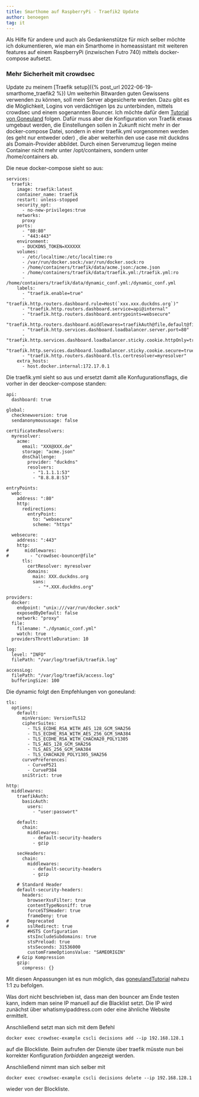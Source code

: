 ```yaml
---
title: Smarthome auf RaspberryPi - Traefik2 Update
author: benoegen
tag: it
---
```

Als Hilfe für andere und auch als Gedankenstütze für mich selber möchte ich dokumentieren, wie man ein Smarthome in homeassistant mit weiteren features auf einem RaspberryPi (inzwischen Futro 740) mittels docker-compose aufsetzt.

### Mehr Sicherheit mit crowdsec

Update zu meinem [Traefik setup]({% post_url 2022-06-19-smarthome_traefik2 %}) 
Um weiterhin Bitwarden guten Gewissens verwenden zu können, soll mein Server abgesicherte werden. Dazu gibt es die Möglichkeit, Logins von verdächtigen Ips zu unterbinden, mittels crowdsec und einem sogenannten Bouncer. Ich möchte dafür dem [Tutorial von Goneuland](https://goneuland.de/traefik-v2-reverse-proxy-mit-crowdsec-einrichten/) folgen. Dafür muss aber die Konfiguration von Traefik etwas umgebaut werden, die Einstellungen sollen in Zukunft nicht mehr in der docker-compose Datei, sondern in einer traefik.yml vorgenommen werden (es geht nur entweder oder) , die aber weiterhin den use case mit duckdns als Domain-Provider abbildet. 
Durch einen Serverumzug liegen meine Container nicht mehr unter /opt/containers, sondern unter /home/containers ab.

<!--mehr-->

Die neue docker-compose sieht so aus:
 
```
services:
  traefik:
    image: traefik:latest
    container_name: traefik
    restart: unless-stopped
    security_opt:
      - no-new-privileges:true
    networks:
      proxy
    ports:
      - "80:80"
      - "443:443"
    environment:
      - DUCKDNS_TOKEN=XXXXXX
    volumes:
      - /etc/localtime:/etc/localtime:ro
      - /var/run/docker.sock:/var/run/docker.sock:ro
      - /home/containers/traefik/data/acme.json:/acme.json
      - /home/containers/traefik/data/traefik.yml:/traefik.yml:ro
      - /home/containers/traefik/data/dynamic_conf.yml:/dynamic_conf.yml
    labels:
      - "traefik.enable=true"
      - "traefik.http.routers.dashboard.rule=Host(`xxx.xxx.duckdns.org`)"
      - "traefik.http.routers.dashboard.service=api@internal"
      - "traefik.http.routers.dashboard.entrypoints=websecure"
      - "traefik.http.routers.dashboard.middlewares=traefikAuth@file,default@file"
      - "traefik.http.services.dashboard.loadbalancer.server.port=80"
      - "traefik.http.services.dashboard.loadbalancer.sticky.cookie.httpOnly=true"
      - "traefik.http.services.dashboard.loadbalancer.sticky.cookie.secure=true"
      - "traefik.http.routers.dashboard.tls.certresolver=myresolver"
    extra_hosts:
      - host.docker.internal:172.17.0.1
```

Die traefik.yml sieht so aus und ersetzt damit alle Konfugurationsflags, die vorher in der deocker-compose standen:

```
api:
  dashboard: true
  
global:
  checknewversion: true
  sendanonymoususage: false

certificatesResolvers:
  myresolver:
    acme:
      email: "XXX@XXX.de"
      storage: "acme.json"
      dnsChallenge:
        provider: "duckdns"
        resolvers:
          - "1.1.1.1:53"
          - "8.8.8.8:53"

entryPoints:
  web:
    address: ":80"
    http:
      redirections:
        entryPoint:
          to: "websecure"
          scheme: "https"
          
  websecure:
    address: ":443"
    http:
#      middlewares:
#        - "crowdsec-bouncer@file"
      tls:
        certResolver: myresolver
        domains:
          main: XXX.duckdns.org
          sans:
            - "*.XXX.duckdns.org"

providers:
  docker:
    endpoint: "unix:///var/run/docker.sock"
    exposedByDefault: false
    network: "proxy"
  file:
    filename: "./dynamic_conf.yml"
    watch: true
  providersThrottleDuration: 10

log:
  level: "INFO"
  filePath: "/var/log/traefik/traefik.log"

accessLog:
  filePath: "/var/log/traefik/access.log"
  bufferingSize: 100

```

Die dynamic folgt den Empfehlungen von goneuland:

```
tls:
  options:
    default:
      minVersion: VersionTLS12
      cipherSuites:
        - TLS_ECDHE_RSA_WITH_AES_128_GCM_SHA256
        - TLS_ECDHE_RSA_WITH_AES_256_GCM_SHA384
        - TLS_ECDHE_RSA_WITH_CHACHA20_POLY1305
        - TLS_AES_128_GCM_SHA256
        - TLS_AES_256_GCM_SHA384
        - TLS_CHACHA20_POLY1305_SHA256
      curvePreferences:
        - CurveP521
        - CurveP384
      sniStrict: true

http:
  middlewares:
    traefikAuth:
      basicAuth:
        users:
          - "user:passwort"

    default:
      chain:
        middlewares:
          - default-security-headers
          - gzip

    secHeaders:
      chain:
        middlewares:
          - default-security-headers
          - gzip

    # Standard Header
    default-security-headers:
      headers:
        browserXssFilter: true
        contentTypeNosniff: true
        forceSTSHeader: true
        frameDeny: true
#       Deprecated
#       sslRedirect: true
        #HSTS Configuration
        stsIncludeSubdomains: true
        stsPreload: true
        stsSeconds: 31536000
        customFrameOptionsValue: "SAMEORIGIN"
    # Gzip Kompression
    gzip:
      compress: {}
```

Mit diesen Anpassungen ist es nun möglich, das [goneulandTutorial](https://goneuland.de/traefik-v2-reverse-proxy-mit-crowdsec-einrichten/) nahezu 1:1 zu befolgen. 

Was dort nicht beschrieben ist, dass man den bouncer am Ende testen kann, indem man seine IP manuell auf die Blacklist setzt. Die IP wird zunächst über whatismyipaddress.com oder eine ähnliche Website ermittelt. 

Anschließend setzt man sich mit dem Befehl

```
docker exec crowdsec-example cscli decisions add --ip 192.168.128.1
```

auf die Blockliste. Beim aufrufen der Dienste über traefik müsste nun bei korrekter Konfiguration *forbidden* angezeigt werden. 

Anschließend nimmt man sich selber mit

```
docker exec crowdsec-example cscli decisions delete --ip 192.168.128.1
```

wieder von der Blockliste.
